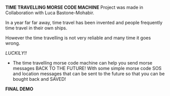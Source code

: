 **TIME TRAVELLING MORSE CODE MACHINE**
Project was made in Collaboration with Luca Bastone-Mohabir. 

In a year far far away, time travel has been invented and people frequently time travel in their own ships. 

However the time travelling is not very reliable and many time it goes wrong. 

*LUCKILY!!*
- The time travelling morse code machine can help you send morse messages BACK TO THE FUTURE! With some simple morse code SOS and location messages that can be sent to the future so that you can be bought back and SAVED! 

**FINAL DEMO**

